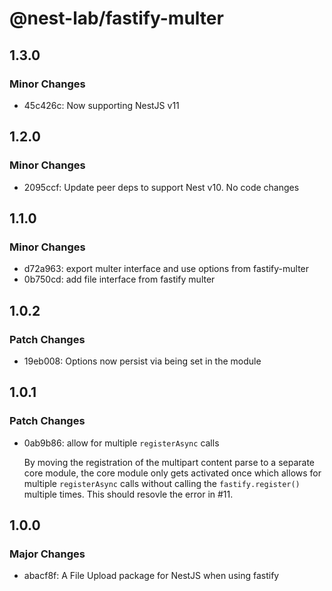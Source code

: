 # @nest-lab/fastify-multer

## 1.3.0

### Minor Changes

- 45c426c: Now supporting NestJS v11

## 1.2.0

### Minor Changes

- 2095ccf: Update peer deps to support Nest v10. No code changes

## 1.1.0

### Minor Changes

- d72a963: export multer interface and use options from fastify-multer
- 0b750cd: add file interface from fastify multer

## 1.0.2

### Patch Changes

- 19eb008: Options now persist via being set in the module

## 1.0.1

### Patch Changes

- 0ab9b86: allow for multiple `registerAsync` calls

  By moving the registration of the multipart content parse to a separate core
  module, the core module only gets activated once which allows for multiple
  `registerAsync` calls without calling the `fastify.register()` multiple times.
  This should resovle the error in #11.

## 1.0.0

### Major Changes

- abacf8f: A File Upload package for NestJS when using fastify
